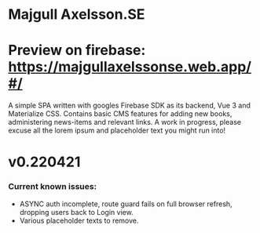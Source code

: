 # Majgull Axelsson.SE

# Preview on firebase: https://majgullaxelssonse.web.app/#/

A simple SPA written with googles Firebase SDK as its backend, Vue 3 and Materialize CSS. Contains basic CMS features for adding new books, administering news-items and relevant links. A work in progress, please excuse all the lorem ipsum and placeholder text you might run into!

# v0.220421

### Current known issues:

- ASYNC auth incomplete, route guard fails on full browser refresh, dropping users back to Login view.
- Various placeholder texts to remove.